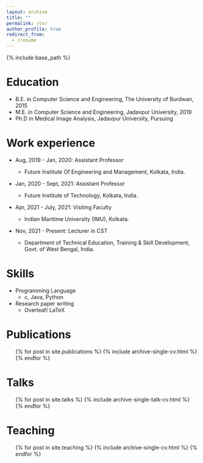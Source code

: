 ```yaml
---
layout: archive
title: ""
permalink: /cv/
author_profile: true
redirect_from:
  - /resume
---
```


{% include base_path %}

Education
======
* B.E. in Computer Science and Engineering, The University of Burdwan, 2015
* M.E. in Computer Science and Engineering, Jadavpur University, 2019
* Ph.D in Medical Image Analysis, Jadavpur University, Pursuing

Work experience
======
* Aug, 2019 - Jan, 2020: Assistant Professor
  * Future Institute Of Engineering and Management, Kolkata, India.

* Jan, 2020 - Sept, 2021: Assistant Professor
  * Future Institute of Technology, Kolkata, India.

* Apr, 2021 - July, 2021: Visiting Faculty
  * Indian Maritime University (IMU), Kolkata.

* Nov, 2021 - Present: Lecturer in CST
  * Department of Technical Education, Training & Skill Development, Govt. of West Bengal, India.
  
Skills
======
* Programming Language
  * c, Java, Python
* Research paper writing
  * Overleaf/ LaTeX

Publications
======
  <ul>{% for post in site.publications %}
    {% include archive-single-cv.html %}
  {% endfor %}</ul>
  
Talks
======
  <ul>{% for post in site.talks %}
    {% include archive-single-talk-cv.html %}
  {% endfor %}</ul>
  
Teaching
======
  <ul>{% for post in site.teaching %}
    {% include archive-single-cv.html %}
  {% endfor %}</ul>
  
